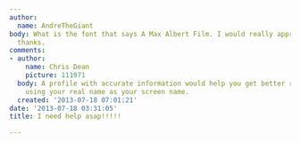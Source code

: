 ```yaml
---
author:
  name: AndreTheGiant
body: What is the font that says A Max Albert Film. I would really appreciate it,
  thanks.
comments:
- author:
    name: Chris Dean
    picture: 111971
  body: A profile with accurate information would help you get better results. I recommend
    using your real name as your screen name.
  created: '2013-07-18 07:01:21'
date: '2013-07-18 03:31:05'
title: I need help asap!!!!!

---
```

